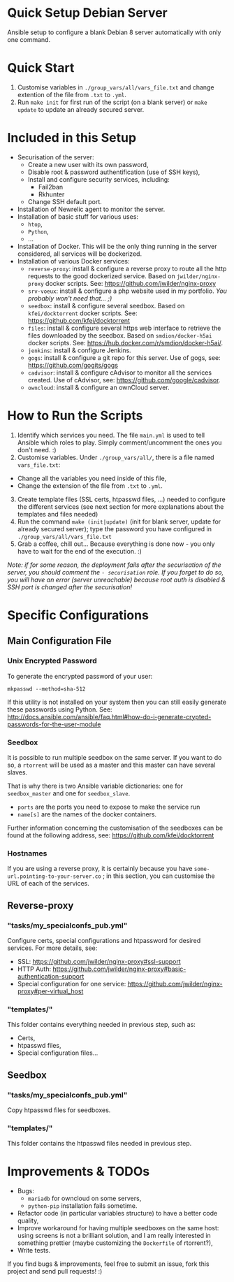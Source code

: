 # Quick Setup Debian Server

Ansible setup to configure a blank Debian 8 server automatically with only one command.

# Quick Start

1. Customise variables in `./group_vars/all/vars_file.txt` and change extention of the file from `.txt` to `.yml`.
2. Run `make init` for first run of the script (on a blank server) or `make update` to update an already secured server.

# Included in this Setup

* Securisation of the server:
    - Create a new user with its own password,
    - Disable root & password authentification (use of SSH keys),
    - Install and configure security services, including:
        + Fail2ban
        + Rkhunter
    - Change SSH default port.
* Installation of Newrelic agent to monitor the server.
* Installation of basic stuff for various uses:
    - `htop`,
    - `Python`,
    - ...
* Installation of Docker. This will be the only thing running in the server considered, all services will be dockerized.
* Installation of various Docker services:
    - `reverse-proxy`: install & configure a reverse proxy to route all the http requests to the good dockerized service. Based on `jwilder/nginx-proxy` docker scripts. See: https://github.com/jwilder/nginx-proxy
    - `srv-voeux`: install & configure a php website used in my portfolio. _You probably won't need that... ;)_
    - `seedbox`: install & configure several seedbox. Based on `kfei/docktorrent` docker scripts. See: https://github.com/kfei/docktorrent
    - `files`: install & configure several https web interface to retrieve the files downloaded by the seedbox. Based on `smdion/docker-h5ai` docker scripts. See: https://hub.docker.com/r/smdion/docker-h5ai/.
    - `jenkins`: install & configure Jenkins.
    - `gogs`: install & configure a git repo for this server. Use of gogs, see: https://github.com/gogits/gogs
    - `cadvisor`: install & configure cAdvisor to monitor all the services created. Use of cAdvisor, see: https://github.com/google/cadvisor.
    - `owncloud`: install & configure an ownCloud server.

# How to Run the Scripts

1. Identify which services you need. The file `main.yml` is used to tell Ansible which roles to play. Simply comment/uncomment the ones you don't need. :)
2. Customise variables. Under `./group_vars/all/`, there is a file named `vars_file.txt`:
  * Change all the variables you need inside of this file,
  * Change the extension of the file from `.txt` to `.yml`.
3. Create template files (SSL certs, htpasswd files, ...) needed to configure the different services (see next section for more explanations about the templates and files needed)
4. Run the command `make (init|update)` (init for blank server, update for already secured server); type the password you have configured in `./group_vars/all/vars_file.txt`
5. Grab a coffee, chill out... Because everything is done now - you only have to wait for the end of the execution. :)

_Note: if for some reason, the deployment fails after the securisation of the server, you should comment the `- securisation` role. If you forget to do so, you will have an error (server unreachable) because root auth is disabled & SSH port is changed after the securisation!_

# Specific Configurations
## Main Configuration File
### Unix Encrypted Password
To generate the encrypted password of your user:

```
mkpasswd --method=sha-512
```

If this utility is not installed on your system then you can still easily generate these passwords using Python. See: http://docs.ansible.com/ansible/faq.html#how-do-i-generate-crypted-passwords-for-the-user-module

### Seedbox

It is possible to run multiple seedbox on the same server. If you want to do so, a `rtorrent` will be used as a master and this master can have several slaves.

That is why there is two Ansible variable dictionaries: one for `seedbox_master` and one for `seedbox_slave`. 

* `ports` are the ports you need to expose to make the service run 
* `name[s]` are the names of the docker containers.

Further information concerning the customisation of the seedboxes can be found at the following address, see: https://github.com/kfei/docktorrent

### Hostnames

If you are using a reverse proxy, it is certainly because you have `some-url.pointing-to-your-server.co` ; in this section, you can customise the URL of each of the services.

## Reverse-proxy
### "tasks/my_specialconfs_pub.yml"

Configure certs, special configurations and htpassword for desired services. For more details, see:

* SSL: https://github.com/jwilder/nginx-proxy#ssl-support
* HTTP Auth: https://github.com/jwilder/nginx-proxy#basic-authentication-support
* Special configuration for one service: https://github.com/jwilder/nginx-proxy#per-virtual_host

### "templates/"

This folder contains everything needed in previous step, such as:
- Certs,
- htpasswd files,
- Special configuration files...

## Seedbox
### "tasks/my_specialconfs_pub.yml"

Copy htpasswd files for seedboxes.

### "templates/"

This folder contains the htpasswd files needed in previous step.

# Improvements & TODOs

- Bugs:
    * `mariadb` for owncloud on some servers,
    * `python-pip` installation fails sometime.
- Refactor code (in particular variables structure) to have a better code quality,
- Improve workaround for having multiple seedboxes on the same host: using screens is not a brilliant solution, and I am really interested in something prettier (maybe customizing the `Dockerfile` of rtorrent?),
- Write tests.

If you find bugs & improvements, feel free to submit an issue, fork this project and send pull requests! :) 



